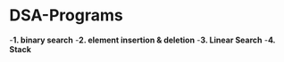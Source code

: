 # DSA-Programs
-**1. binary search**
-**2. element insertion & deletion**
-**3. Linear Search**
-**4. Stack**